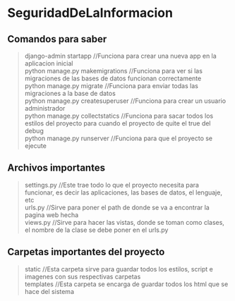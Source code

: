 # SeguridadDeLaInformacion

## Comandos para saber
> django-admin startapp <NombreDeProyecto> //Funciona para crear una nueva app en la aplicacion inicial </br>
> python manage.py makemigrations //Funciona para ver si las migraciones de las bases de datos funcionan correctamente </br>
> python manage.py migrate //Funciona para enviar todas las migraciones a la base de datos </br>
> python manage.py createsuperuser //Funciona para crear un usuario administrador </br>
> python manage.py collectstatics //Funciona para sacar todos los estilos del proyecto para cuando el proyecto de quite el true del debug </br>
> python manage.py runserver //Funciona para que el proyecto se ejecute </br>

## Archivos importantes
> settings.py //Este trae todo lo que el proyecto necesita para funcionar, es decir las aplicaciones, las bases de datos, el lenguaje, etc </br>
> urls.py //Sirve para poner el path de donde se va a encontrar la pagina web hecha </br>
> views.py //Sirve para hacer las vistas, donde se toman como clases, el nombre de la clase se debe poner en el urls.py </br>

## Carpetas importantes del proyecto
> static //Esta carpeta sirve para guardar todos los estilos, script e imagenes con sus respectivas carpetas </br>
> templates //Esta carpeta se encarga de guardar todos los html que se hace del sistema </br>
